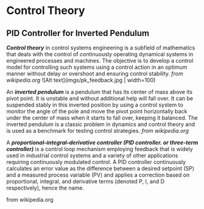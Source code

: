# Control Theory
## PID Controller for Inverted Pendulum

***Control theory*** in control systems engineering is a subfield of mathematics that deals with the control of continuously operating dynamical systems in engineered processes and machines. The objective is to develop a control model for controlling such systems using a control action in an optimum manner without delay or overshoot and ensuring control stability. *from wikipedia.org*
![Alt text](imgs/pk_feedback.jpg | width=100)



An ***inverted pendulum*** is a pendulum that has its center of mass above its pivot point. It is unstable and without additional help will fall over. It can be suspended stably in this inverted position by using a control system to monitor the angle of the pole and move the pivot point horizontally back under the center of mass when it starts to fall over, keeping it balanced. The inverted pendulum is a classic problem in dynamics and control theory and is used as a benchmark for testing control strategies. *from wikipedia.org*

A ***proportional–integral–derivative controller (PID controller. or three-term controller)*** is a control loop mechanism employing feedback that is widely used in industrial control systems and a variety of other applications requiring continuously modulated control. A PID controller continuously calculates an error value as the difference between a desired setpoint (SP) and a measured process variable (PV) and applies a correction based on proportional, integral, and derivative terms (denoted P, I, and D respectively), hence the name.

from wikipedia.org
